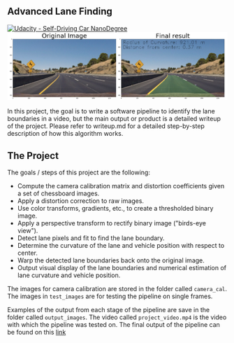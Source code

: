 ## Advanced Lane Finding
[![Udacity - Self-Driving Car NanoDegree](https://s3.amazonaws.com/udacity-sdc/github/shield-carnd.svg)](http://www.udacity.com/drive)
![Lanes Image](./output_images/test2_result.png)

In this project, the goal is to write a software pipeline to identify the lane boundaries in a video, but the main output or product is a detailed writeup of the project.  Please refer to writeup.md for a detailed step-by-step description of how this algorithm works.

The Project
---

The goals / steps of this project are the following:

* Compute the camera calibration matrix and distortion coefficients given a set of chessboard images.
* Apply a distortion correction to raw images.
* Use color transforms, gradients, etc., to create a thresholded binary image.
* Apply a perspective transform to rectify binary image ("birds-eye view").
* Detect lane pixels and fit to find the lane boundary.
* Determine the curvature of the lane and vehicle position with respect to center.
* Warp the detected lane boundaries back onto the original image.
* Output visual display of the lane boundaries and numerical estimation of lane curvature and vehicle position.

The images for camera calibration are stored in the folder called `camera_cal`.  The images in `test_images` are for testing the pipeline on single frames.  

Examples of the output from each stage of the pipeline are save in the folder called `output_images`. The video called `project_video.mp4` is the video with which the pipeline was tested on. The final output of the pipeline can be found on this [link](https://www.youtube.com/watch?v=AVA-baQtw-A)
